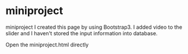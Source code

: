 # miniproject
miniproject
I created this page by using Bootstrap3.
I added video to the slider and I haven't stored the input information into database.

Open the miniproject.html directly
